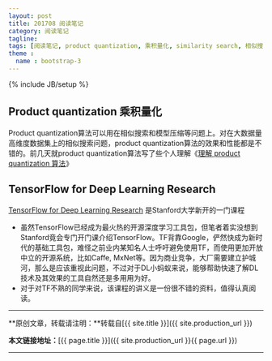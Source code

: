 ```yaml
---
layout: post
title: 201708 阅读笔记
category: 阅读笔记
tagline: 
tags: [阅读笔记, product quantization, 乘积量化, similarity search, 相似搜索, nearest neighbor search, 近邻搜索, tensorflow, deep learning]
theme :
  name : bootstrap-3
---
```

{% include JB/setup %}

## Product quantization 乘积量化

Product quantization算法可以用在相似搜索和模型压缩等问题上。对在大数据量高维度数据集上的相似搜索问题，product quantization算法的效果和性能都是不错的。前几天就product quantization算法写了些个人理解《[理解 product quantization 算法](http://vividfree.github.io/%E6%9C%BA%E5%99%A8%E5%AD%A6%E4%B9%A0/2017/08/05/understanding-product-quantization)》

## TensorFlow for Deep Learning Research

[TensorFlow for Deep Learning Research](http://web.stanford.edu/class/cs20si/syllabus.html) 是Stanford大学新开的一门课程
+ 虽然TensorFlow已经成为最火热的开源深度学习工具包，但笔者着实没想到Stanford竟会专门开门课介绍TensorFlow。TF背靠Google，俨然快成为新时代的基础工具包，难怪之前业内某知名人士呼吁避免使用TF，而使用更加开放中立的开源系统，比如Caffe, MxNet等。因为商业竞争，大厂需要建立护城河，那么是应该重视此问题，不过对于DL小蚂蚁来说，能够帮助快速了解DL技术及其效果的工具自然还是多用用为好。
+ 对于对TF不熟的同学来说，该课程的讲义是一份很不错的资料，值得认真阅读。

* * *

**原创文章，转载请注明：**转载自[{{ site.title }}]({{ site.production_url }})

**本文链接地址：**[{{ page.title }}]({{ site.production_url }}{{ page.url }})

* * *
